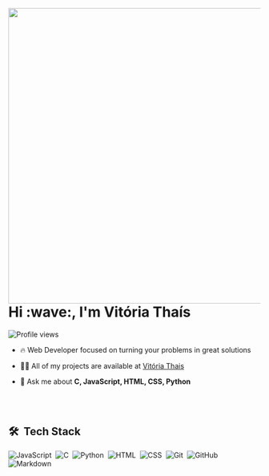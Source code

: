 

<img align="right" height="590em" 
src="https://raw.githubusercontent.com/gist/vitori4th/8029de58a8d0b216afb7f6b73e07a461/raw/d843c0fa823d396df65dd9ba9091d62968b92920/githubcard.svg"/>
<h1 align="left">Hi :wave:, I'm Vitória Thaís</h1>
<p align="left"> <img src="https://komarev.com/ghpvc/?username=vitori4th-th&color=blueviolet" alt="Profile views" /> </p>

- 🔥 Web Developer focused on turning your problems in great solutions

- 👨‍💻 All of my projects are available at [Vitória Thais](https://github.com/vitori4th)


- 💬 Ask me about **C, JavaScript, HTML, CSS, Python**

<br><br>

## 🛠 &nbsp;Tech Stack

![JavaScript](https://img.shields.io/badge/-JavaScript-05122A?style=flat&logo=javascript)&nbsp;
![C](https://img.shields.io/badge/-C-05122A?style=flat&logo=c)&nbsp;
![Python](https://img.shields.io/badge/-Python-05122A?style=flat&logo=Python)&nbsp;
![HTML](https://img.shields.io/badge/-HTML-05122A?style=flat&logo=HTML5)&nbsp;
![CSS](https://img.shields.io/badge/-CSS-05122A?style=flat&logo=CSS3&logoColor=1572B6)&nbsp;
![Git](https://img.shields.io/badge/-Git-05122A?style=flat&logo=git)&nbsp;
![GitHub](https://img.shields.io/badge/-GitHub-05122A?style=flat&logo=github)&nbsp;
![Markdown](https://img.shields.io/badge/-Markdown-05122A?style=flat&logo=markdown)&nbsp;
